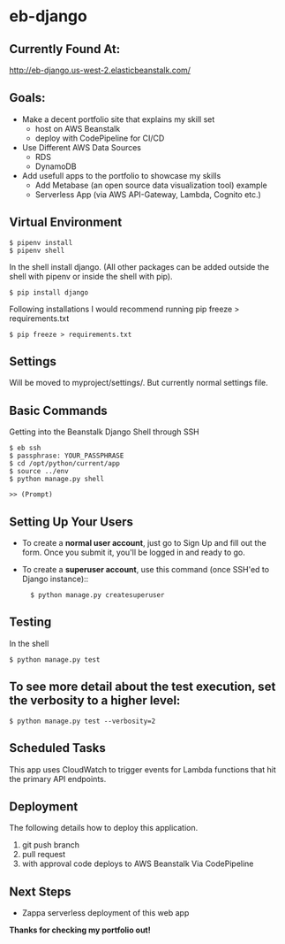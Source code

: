 eb-django
=========

Currently Found At:
-------------------
http://eb-django.us-west-2.elasticbeanstalk.com/

Goals:
------
* Make a decent portfolio site that explains my skill set
    * host on AWS Beanstalk
    * deploy with CodePipeline for CI/CD
* Use Different AWS Data Sources
    * RDS
    * DynamoDB
* Add usefull apps to the portfolio to showcase my skills
    * Add Metabase (an open source data visualization tool) example
    * Serverless App (via AWS API-Gateway, Lambda, Cognito etc.)

Virtual Environment
-----------------
    $ pipenv install
    $ pipenv shell

In the shell install django. (All other packages can be added outside the shell with pipenv or inside the shell with pip).

    $ pip install django

Following installations I would recommend running pip freeze > requirements.txt

    $ pip freeze > requirements.txt

Settings
--------

Will be moved to myproject/settings/. But currently normal settings file.

Basic Commands
--------------
Getting into the Beanstalk Django Shell through SSH

    $ eb ssh
    $ passphrase: YOUR_PASSPHRASE
    $ cd /opt/python/current/app
    $ source ../env
    $ python manage.py shell

    >> (Prompt)

Setting Up Your Users
---------------------

* To create a **normal user account**, just go to Sign Up and fill out the form. Once you submit it, you'll be logged in and ready to go.

* To create a **superuser account**, use this command (once SSH'ed to Django instance)::

        $ python manage.py createsuperuser


Testing
--------------
In the shell

    $ python manage.py test

To see more detail about the test execution, set the verbosity to a higher level:
---------------------------------------------------------------------------------
    $ python manage.py test --verbosity=2

Scheduled Tasks
---------------

This app uses CloudWatch to trigger events for Lambda functions that hit the primary API endpoints.


Deployment
----------

The following details how to deploy this application.

1. git push branch
2. pull request
3. with approval code deploys to AWS Beanstalk Via CodePipeline


Next Steps
----------
* Zappa serverless deployment of this web app

**Thanks for checking my portfolio out!**